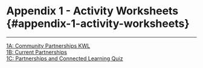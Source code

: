 # Appendix 1 - Activity Worksheets {#appendix-1-activity-worksheets}
<hr>

[1A: Community Partnerships KWL](appendix_1_-_activity_worksheets/activity_1a_-_community_partnerships_kwl.md)
<br>
[1B: Current Partnerships](appendix_1_-_activity_worksheets/activity_2a.md)
<br>
[1C: Partnerships and Connected Learning Quiz](appendix_1_-_activity_worksheets/1c-partnerships-and-connected-learning-quiz.md)

